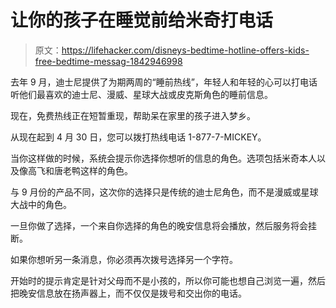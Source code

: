 # 让你的孩子在睡觉前给米奇打电话

> 原文：<https://lifehacker.com/disneys-bedtime-hotline-offers-kids-free-bedtime-messag-1842946998>

去年 9 月，迪士尼提供了为期两周的“睡前热线”，年轻人和年轻的心可以打电话听他们最喜欢的迪士尼、漫威、星球大战或皮克斯角色的睡前信息。



现在，免费热线正在短暂重现，帮助呆在家里的孩子进入梦乡。

从现在起到 4 月 30 日，您可以拨打热线电话 1-877-7-MICKEY。

当你这样做的时候，系统会提示你选择你想听的信息的角色。选项包括米奇本人以及像高飞和唐老鸭这样的角色。

与 9 月份的产品不同，这次你的选择只是传统的迪士尼角色，而不是漫威或星球大战中的角色。

一旦你做了选择，一个来自你选择的角色的晚安信息将会播放，然后服务将会挂断。

如果你想听另一条消息，你必须再次拨号选择另一个字符。

开始时的提示肯定是针对父母而不是小孩的，所以你可能也想自己浏览一遍，然后把晚安信息放在扬声器上，而不仅仅是拨号和交出你的电话。